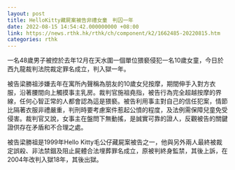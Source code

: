 ```yaml
---
layout: post
title: HelloKitty藏屍案被告非禮女童　判囚一年
date: 2022-08-15 14:54:42.000000000 +08:00
link: https://news.rthk.hk/rthk/ch/component/k2/1662485-20220815.htm
categories: rthk
---
```


一名48歲男子被控於去年12月在天水圍一個單位猥褻侵犯一名10歲女童，今日於西九龍裁判法院裁定罪名成立，判入獄一年。

被告梁勝祖涉嫌去年在寓所內聲稱為朋友的10歲女兒按摩，期間伸手入對方衣服，沿著腰間向上觸摸事主乳房。裁判官施祖堯指，被告行為完全超越按摩的界線，任何心智正常的人都會認為這是猥褻。被告利用事主對自己的信任犯案，情節比隔著衣服非禮嚴重，判刑時要考慮案件惹起公憤的程度，及法例需保障兒童免受侵害。裁判官又說，女事主在盤問下無動搖，是誠實可靠的證人，反觀被告的關鍵證供存在矛盾和不合理之處。

被告梁勝祖是1999年Hello Kitty毛公仔藏屍案被告之一，他與另外兩人最終被裁定誤殺、非法禁錮及阻止屍體合法埋葬罪名成立，原被判終身監禁，其後上訴，在2004年改判入獄18年，其後出獄。
